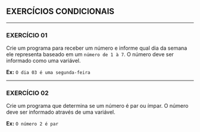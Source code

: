 ## EXERCÍCIOS CONDICIONAIS
---
### EXERCÍCIO 01
Crie um programa para receber um número e informe qual dia da semana ele representa baseado em um `número de 1 à 7`. O número deve ser informado como uma variável.
  
  **Ex:** `O dia 03 é uma segunda-feira`


---
### EXERCÍCIO 02
Crie um programa que determina se um número é par ou ímpar.
O número deve ser informado através de uma variável.

 **Ex:** `O número 2 é par `
 